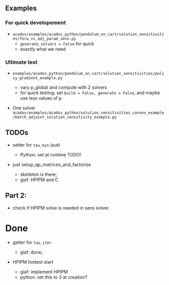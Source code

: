 ## Examples

### For quick developement

- `acados/examples/acados_python/pendulum_on_cart/solution_sensitivities/forw_vs_adj_param_sens.py`
  - `generate_solvers = False` for quick
  - exactly what we need

### Ultimate test
- `examples/acados_python/pendulum_on_cart/solution_sensitivities/policy_gradient_example.py`
  - vary p_global and compute with 2 solvers
  - for quick testing: set `build = False, generate = False`, and maybe use less values of p

- One solver `acados/examples/acados_python/solution_sensitivities_convex_example/batch_adjoint_solution_sensitivity_example.py`

## TODOs

- setter for `tau_min` (`mu0`)
  - Python: set at runtime TODO!

- just setup_qp_matrices_and_factorize
  - skelleton is there;
  - giaf: HPIPM and C

## Part 2:
- check if HPIPM solve is needed in sens solver.


# Done
- getter for `tau_iter`
  - giaf: done;

- HPIPM hottest start
  - giaf: implement HPIPM
  - python: set this to 3 at creation?
